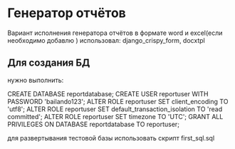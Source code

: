 # Генератор отчётов 
Вариант исполнения генератора отчётов в формате word и excel(если 
необходимо добавлю )
использовал: django_crispy_form, docxtpl

## Для создания БД


нужно выполнить:

CREATE DATABASE reportdatabase;
CREATE USER reportuser WITH PASSWORD 'bailando123';
ALTER ROLE reportuser SET client_encoding TO 'utf8';
ALTER ROLE reportuser SET default_transaction_isolation TO 'read committed';
ALTER ROLE reportuser SET timezone TO 'UTC';
GRANT ALL PRIVILEGES ON DATABASE reportdatabase TO reportuser;


для развертывания тестовой базы использовать скрипт 
first_sql.sql



